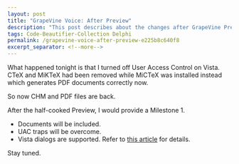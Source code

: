 ```yaml
---
layout: post
title: "GrapeVine Voice: After Preview"
description: "This post describes about the changes after GrapeVine Preview."
tags: Code-Beautifier-Collection Delphi
permalink: /grapevine-voice-after-preview-e225b8c640f8
excerpt_separator: <!--more-->
---
```

What happened tonight is that I turned off User Access Control on Vista. CTeX and MiKTeX had been removed while MiCTeX was installed instead which generates PDF documents correctly now.

So now CHM and PDF files are back.

After the half-cooked Preview, I would provide a Milestone 1.

* Documents will be included.
* UAC traps will be overcome.
* Vista dialogs are supported. Refer to [this article](http://www.codeproject.com/vista/VistaControls.asp) for details.

Stay tuned.
<!--more-->
